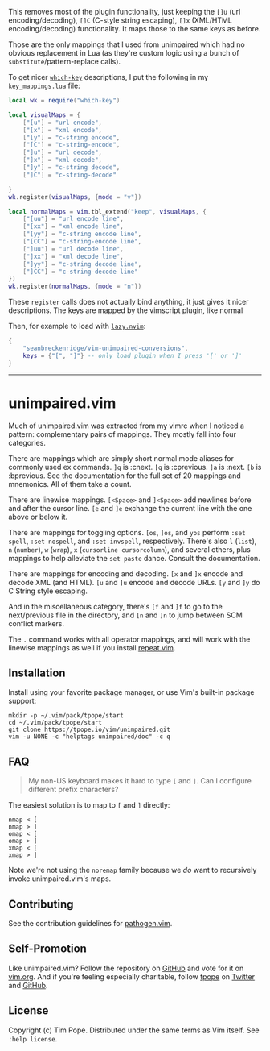 This removes most of the plugin functionality, just keeping the `[]u` (url
encoding/decoding), `[]C` (C-style string escaping), `[]x` (XML/HTML
encoding/decoding) functionality. It maps those to the same keys as before.

Those are the only mappings that I used from unimpaired which had no obvious
replacement in Lua (as they're custom logic using a bunch of
`substitute`/pattern-replace calls).

To get nicer [`which-key`](https://github.com/folke/which-key.nvim)
descriptions, I put the following in my `key_mappings.lua` file:

```lua
local wk = require("which-key")

local visualMaps = {
    ["[u"] = "url encode",
    ["[x"] = "xml encode",
    ["[y"] = "c-string encode",
    ["[C"] = "c-string-encode",
    ["]u"] = "url decode",
    ["]x"] = "xml decode",
    ["]y"] = "c-string decode",
    ["]C"] = "c-string-decode"

}
wk.register(visualMaps, {mode = "v"})

local normalMaps = vim.tbl_extend("keep", visualMaps, {
    ["[uu"] = "url encode line",
    ["[xx"] = "xml encode line",
    ["[yy"] = "c-string encode line",
    ["[CC"] = "c-string-encode line",
    ["]uu"] = "url decode line",
    ["]xx"] = "xml decode line",
    ["]yy"] = "c-string decode line",
    ["]CC"] = "c-string-decode line"
})
wk.register(normalMaps, {mode = "n"})
```

These `register` calls does not actually bind anything, it just gives it
nicer descriptions. The keys are mapped by the vimscript plugin, like normal

Then, for example to load with [`lazy.nvim`](https://github.com/folke/lazy.nvim):

```lua
{
    "seanbreckenridge/vim-unimpaired-conversions",
    keys = {"[", "]"} -- only load plugin when I press '[' or ']'
}
```

---

# unimpaired.vim

Much of unimpaired.vim was extracted from my vimrc when I noticed a
pattern: complementary pairs of mappings.  They mostly fall into four
categories.

There are mappings which are simply short normal mode aliases for
commonly used ex commands. `]q` is :cnext. `[q` is :cprevious. `]a` is
:next.  `[b` is :bprevious.  See the documentation for the full set of
20 mappings and mnemonics.  All of them take a count.

There are linewise mappings. `[<Space>` and `]<Space>` add newlines
before and after the cursor line. `[e` and `]e` exchange the current
line with the one above or below it.

There are mappings for toggling options. `[os`, `]os`, and `yos` perform
`:set spell`, `:set nospell`, and `:set invspell`, respectively.  There's also
`l` (`list`), `n` (`number`), `w` (`wrap`), `x` (`cursorline cursorcolumn`),
and several others, plus mappings to help alleviate the `set paste` dance.
Consult the documentation.

There are mappings for encoding and decoding. `[x` and `]x` encode and
decode XML (and HTML). `[u` and `]u` encode and decode URLs. `[y` and
`]y` do C String style escaping.

And in the miscellaneous category, there's `[f` and `]f` to go to the
next/previous file in the directory, and `[n` and `]n` to jump between
SCM conflict markers.

The `.` command works with all operator mappings, and will work with the
linewise mappings as well if you install
[repeat.vim](https://github.com/tpope/vim-repeat).

## Installation

Install using your favorite package manager, or use Vim's built-in package
support:

    mkdir -p ~/.vim/pack/tpope/start
    cd ~/.vim/pack/tpope/start
    git clone https://tpope.io/vim/unimpaired.git
    vim -u NONE -c "helptags unimpaired/doc" -c q

## FAQ

> My non-US keyboard makes it hard to type `[` and `]`.  Can I configure
> different prefix characters?

The easiest solution is to map to `[` and `]` directly:

    nmap < [
    nmap > ]
    omap < [
    omap > ]
    xmap < [
    xmap > ]

Note we're not using the `noremap` family because we *do* want to recursively
invoke unimpaired.vim's maps.

## Contributing

See the contribution guidelines for
[pathogen.vim](https://github.com/tpope/vim-pathogen#readme).

## Self-Promotion

Like unimpaired.vim? Follow the repository on
[GitHub](https://github.com/tpope/vim-unimpaired) and vote for it on
[vim.org](http://www.vim.org/scripts/script.php?script_id=1590).  And if
you're feeling especially charitable, follow [tpope](http://tpo.pe/) on
[Twitter](http://twitter.com/tpope) and
[GitHub](https://github.com/tpope).

## License

Copyright (c) Tim Pope.  Distributed under the same terms as Vim itself.
See `:help license`.
